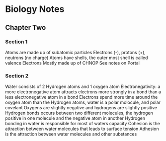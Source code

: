 # Biology Notes

## Chapter Two

### Section 1

Atoms are made up of subatomic particles Electrons (-), protons (+), neutrons (no charge) Atoms have shells, the outer most shell is called valence Electrons
Mostly made up of CHNOP
See notes on Portal

### Section 2

Water consists of 2 Hydrogen atoms and 1 oxygen atom
Electronegativity: a more electronegative atom attracts electrons more strongly in a bond than a less electronegative atom in a bond
Electrons spend more time around the oxygen atom than the Hydrogen atoms, water is a polar molocule, and polar covelant
Oxygens are slightly negative and hydrogens are slightly positive
Hydrogen bonds occurs between two different molecules, the hydrogen positive in one molecule and the negative atom in another
Hydrogen bonding in water is responsible for most of waters capacity
Cohesion is the attraction between water molecules that leads to surface tension
Adhesion is the attraction between water molecules and other substances
